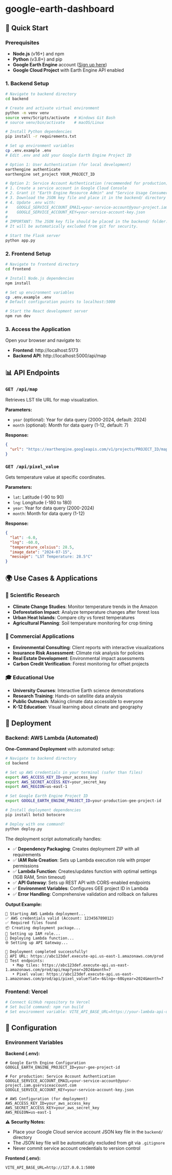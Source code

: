 # google-earth-dashboard


## 🚦 Quick Start

### Prerequisites
- **Node.js** (v16+) and npm
- **Python** (v3.8+) and pip
- **Google Earth Engine** account ([Sign up here](https://earthengine.google.com))
- **Google Cloud Project** with Earth Engine API enabled

### 1. Backend Setup

```bash
# Navigate to backend directory
cd backend

# Create and activate virtual environment
python -m venv venv
source venv/Scripts/activate  # Windows Git Bash
# source venv/bin/activate    # macOS/Linux

# Install Python dependencies
pip install -r requirements.txt

# Set up environment variables
cp .env.example .env
# Edit .env and add your Google Earth Engine Project ID

# Option 1: User Authentication (for local development)
earthengine authenticate
earthengine set_project YOUR_PROJECT_ID

# Option 2: Service Account Authentication (recommended for production)
# 1. Create a service account in Google Cloud Console
# 2. Grant it "Earth Engine Resource Admin" and "Service Usage Consumer" roles  
# 3. Download the JSON key file and place it in the backend/ directory
# 4. Update .env with:
#    GOOGLE_SERVICE_ACCOUNT_EMAIL=your-service-account@your-project.iam.gserviceaccount.com
#    GOOGLE_SERVICE_ACCOUNT_KEY=your-service-account-key.json
# 
# IMPORTANT: The JSON key file should be placed in the backend/ folder.
# It will be automatically excluded from git for security.

# Start the Flask server
python app.py
```

### 2. Frontend Setup

```bash
# Navigate to frontend directory
cd frontend

# Install Node.js dependencies
npm install

# Set up environment variables
cp .env.example .env
# Default configuration points to localhost:5000

# Start the React development server
npm run dev
```

### 3. Access the Application

Open your browser and navigate to:
- **Frontend**: http://localhost:5173
- **Backend API**: http://localhost:5000/api/map

## 📊 API Endpoints

### `GET /api/map`
Retrieves LST tile URL for map visualization.

**Parameters:**
- `year` (optional): Year for data query (2000-2024, default: 2024)
- `month` (optional): Month for data query (1-12, default: 7)

**Response:**
```json
{
  "url": "https://earthengine.googleapis.com/v1/projects/PROJECT_ID/maps/MAP_ID/tiles/{z}/{x}/{y}"
}
```

### `GET /api/pixel_value`
Gets temperature value at specific coordinates.

**Parameters:**
- `lat`: Latitude (-90 to 90)
- `lng`: Longitude (-180 to 180)
- `year`: Year for data query (2000-2024)
- `month`: Month for data query (1-12)

**Response:**
```json
{
  "lat": -6.0,
  "lng": -60.0,
  "temperature_celsius": 28.5,
  "image_date": "2024-07-15",
  "message": "LST Temperature: 28.5°C"
}
```

## 🌍 Use Cases & Applications

### 🔬 **Scientific Research**
- **Climate Change Studies**: Monitor temperature trends in the Amazon
- **Deforestation Impact**: Analyze temperature changes after forest loss
- **Urban Heat Islands**: Compare city vs forest temperatures
- **Agricultural Planning**: Soil temperature monitoring for crop timing

### 🏢 **Commercial Applications**
- **Environmental Consulting**: Client reports with interactive visualizations
- **Insurance Risk Assessment**: Climate risk analysis for policies
- **Real Estate Development**: Environmental impact assessments
- **Carbon Credit Verification**: Forest monitoring for offset projects

### 🎓 **Educational Use**
- **University Courses**: Interactive Earth science demonstrations
- **Research Training**: Hands-on satellite data analysis
- **Public Outreach**: Making climate data accessible to everyone
- **K-12 Education**: Visual learning about climate and geography

## 🚀 Deployment

### Backend: AWS Lambda (Automated)

**One-Command Deployment** with automated setup:

```bash
# Navigate to backend directory
cd backend

# Set up AWS credentials in your terminal (safer than files)
export AWS_ACCESS_KEY_ID=your_access_key
export AWS_SECRET_ACCESS_KEY=your_secret_key  
export AWS_REGION=us-east-1

# Set Google Earth Engine Project ID
export GOOGLE_EARTH_ENGINE_PROJECT_ID=your-production-gee-project-id

# Install deployment dependencies
pip install boto3 botocore

# Deploy with one command!
python deploy.py
```

The deployment script automatically handles:
- ✅ **Dependency Packaging**: Creates deployment ZIP with all requirements
- ✅ **IAM Role Creation**: Sets up Lambda execution role with proper permissions
- ✅ **Lambda Function**: Creates/updates function with optimal settings (1GB RAM, 5min timeout)
- ✅ **API Gateway**: Sets up REST API with CORS-enabled endpoints
- ✅ **Environment Variables**: Configures GEE project ID in Lambda
- ✅ **Error Handling**: Comprehensive validation and rollback on failures

**Output Example:**
```
🚀 Starting AWS Lambda deployment...
✅ AWS credentials valid (Account: 123456789012)
✅ Required files found
📦 Creating deployment package...
🔐 Setting up IAM role...
🚀 Deploying Lambda function...
🌐 Setting up API Gateway...

🎉 Deployment completed successfully!
📡 API URL: https://abc123def.execute-api.us-east-1.amazonaws.com/prod
🔗 Test endpoints:
   • Map tiles: https://abc123def.execute-api.us-east-1.amazonaws.com/prod/api/map?year=2024&month=7
   • Pixel value: https://abc123def.execute-api.us-east-1.amazonaws.com/prod/api/pixel_value?lat=-6&lng=-60&year=2024&month=7
```

### Frontend: Vercel
```bash
# Connect GitHub repository to Vercel
# Set build command: npm run build
# Set environment variable: VITE_API_BASE_URL=https://your-lambda-api-url-from-above
```

## 🔧 Configuration

### Environment Variables

**Backend (.env):**
```env
# Google Earth Engine Configuration
GOOGLE_EARTH_ENGINE_PROJECT_ID=your-gee-project-id

# For production: Service Account Authentication
GOOGLE_SERVICE_ACCOUNT_EMAIL=your-service-account@your-project.iam.gserviceaccount.com
GOOGLE_SERVICE_ACCOUNT_KEY=your-service-account-key.json

# AWS Configuration (for deployment)
AWS_ACCESS_KEY_ID=your_aws_access_key
AWS_SECRET_ACCESS_KEY=your_aws_secret_key
AWS_REGION=us-east-1
```

**⚠️ Security Notes:**
- Place your Google Cloud service account JSON key file in the `backend/` directory
- The JSON key file will be automatically excluded from git via `.gitignore`
- Never commit service account credentials to version control

**Frontend (.env):**
```env
VITE_API_BASE_URL=http://127.0.0.1:5000
```
